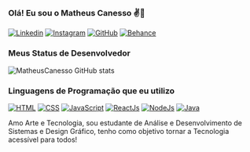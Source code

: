 ### Olá! Eu sou o Matheus Canesso ✌️💜

[![Linkedin](https://img.shields.io/badge/LinkedIn-0077B5?style=for-the-badge&logo=linkedin&logoColor=white)](https://www.linkedin.com/in/matheus-canesso-bbbb65202/)
[![Instagram](https://img.shields.io/badge/Instagram-E4405F?style=for-the-badge&logo=instagram&logoColor=white)]()
[![GitHub](https://img.shields.io/badge/GitHub-100000?style=for-the-badge&logo=github&logoColor=white)](https://github.com/MatheusCanesso)
[![Behance](https://img.shields.io/badge/-Behance-blue?style=for-the-badge&logo=behance&logoColor=white)](https://www.behance.net/matheuscanesso)

### Meus Status de Desenvolvedor

![MatheusCanesso GitHub stats](https://github-readme-stats.vercel.app/api?username=MatheusCanesso&show_icons=true&theme=cobalt)

### Linguagens de Programação que eu utilizo

[![HTML](https://img.shields.io/badge/HTML5-E34F26?style=for-the-badge&logo=html5&logoColor=white)]()
[![CSS](https://img.shields.io/badge/CSS3-1572B6?style=for-the-badge&logo=css3&logoColor=white)]()
[![JavaScript](https://img.shields.io/badge/JavaScript-F7DF1E?style=for-the-badge&logo=javascript&logoColor=black)]()
[![ReactJs](https://img.shields.io/badge/React-20232A?style=for-the-badge&logo=react&logoColor=61DAFB)]()
[![NodeJs](https://img.shields.io/badge/Node.js-43853D?style=for-the-badge&logo=node.js&logoColor=white)]()
[![Java](https://img.shields.io/badge/Java-ED8B00?style=for-the-badge&logo=openjdk&logoColor=white)]()

Amo Arte e Tecnologia, sou estudante de Análise e Desenvolvimento de Sistemas e Design Gráfico, tenho como objetivo tornar a Tecnologia acessível para todos!
